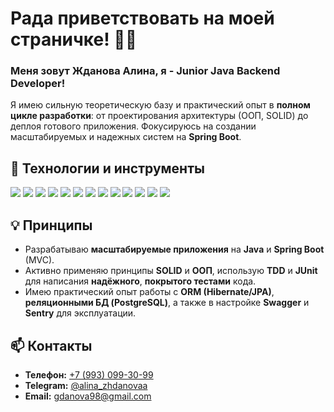 # Рада приветствовать на моей страничке! 👋🏻

### Меня зовут Жданова Алина, я - Junior Java Backend Developer!

Я имею сильную теоретическую базу и практический опыт в **полном цикле разработки**: от проектирования архитектуры (ООП, SOLID) до деплоя готового приложения. Фокусируюсь на создании масштабируемых и надежных систем на **Spring Boot**.

## 🔧 Технологии и инструменты

![](https://img.shields.io/badge/Java-007396?style=flat&logo=java&logoColor=white)
![](https://img.shields.io/badge/Spring_Boot-6DB33F?style=flat&logo=spring&logoColor=white)
![](https://img.shields.io/badge/Gradle-02303A?style=flat&logo=gradle&logoColor=white)
![](https://img.shields.io/badge/Hibernate-59666C?style=flat&logo=hibernate&logoColor=white)
![](https://img.shields.io/badge/PostgreSQL-316192?style=flat&logo=postgresql&logoColor=white)
![](https://img.shields.io/badge/MySQL-4479A1?style=flat&logo=mysql&logoColor=white)
![](https://img.shields.io/badge/Git-F05032?style=flat&logo=git&logoColor=white)
![](https://img.shields.io/badge/JUnit-25A162?style=flat&logo=junit5&logoColor=white)
![](https://img.shields.io/badge/IntelliJ_IDEA-000000?style=flat&logo=intellijidea&logoColor=white)
![](https://img.shields.io/badge/Docker-2496ED?style=flat&logo=docker&logoColor=white)
![](https://img.shields.io/badge/JSON-000000?style=flat&logo=json&logoColor=white)
![](https://img.shields.io/badge/HTTP-5695DA?style=flat&logo=http&logoColor=white)
![](https://img.shields.io/badge/REST_API-000000?style=flat&logo=jsonplaceholder&logoColor=white)


## 💡 Принципы

* Разрабатываю **масштабируемые приложения** на **Java** и **Spring Boot** (MVC).
* Активно применяю принципы **SOLID** и **ООП**, использую **TDD** и **JUnit** для написания **надёжного**, **покрытого тестами** кода.
* Имею практический опыт работы с **ORM (Hibernate/JPA)**, **реляционными БД (PostgreSQL)**, а также в настройке **Swagger** и **Sentry** для эксплуатации.

## 📫 Контакты

* **Телефон:** [+7 (993) 099-30-99](tel:+79930993099)
* **Telegram:** [@alina_zhdanovaa](https://t.me/alina_zhdanovaa)
* **Email:** [gdanova98@gmail.com](mailto:gdanova98@gmail.com)

